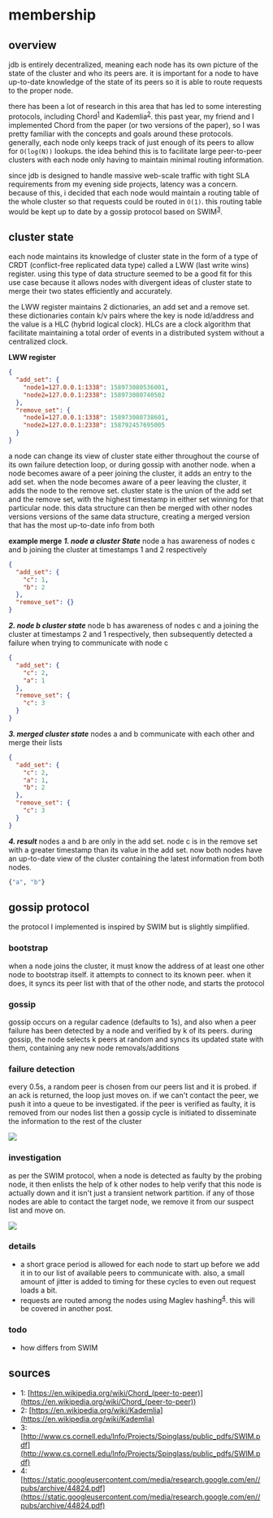 # membership
## overview
jdb is entirely decentralized, meaning each node has its own picture of the state of the cluster and who its peers are. it is important for a node to have up-to-date knowledge of the state of its peers so it is able to route requests to the proper node.

there has been a lot of research in this area that has led to some interesting protocols, including Chord<sup>[1](#footnote-chord)</sup> and Kademlia<sup>[2](#footnote-kademlia)</sup>. this past year, my friend and I implemented Chord from the paper (or two versions of the paper), so I was pretty familiar with the concepts and goals around these protocols. generally, each node only keeps track of just enough of its peers to allow for `O(log(N))` lookups. the idea behind this is to facilitate large peer-to-peer clusters with each node only having to maintain minimal routing information.

since jdb is designed to handle massive web-scale traffic with tight SLA requirements from my evening side projects, latency was a concern. because of this, i decided that each node would maintain a routing table of the whole cluster so that requests could be routed in `O(1)`. this routing table would be kept up to date by a gossip protocol based on SWIM<sup>[3](#footnote-swim)</sup>.

## cluster state
each node maintains its knowledge of cluster state in the form of a type of CRDT (conflict-free replicated data type) called a LWW (last write wins) register. using this type of data structure seemed to be a good fit for this use case because it allows nodes with divergent ideas of cluster state to merge their two states efficiently and accurately.

the LWW register maintains 2 dictionaries, an add set and a remove set. these dictionaries contain k/v pairs where the key is node id/address and the value is a HLC (hybrid logical clock). HLCs are a clock algorithm that facilitate maintaining a total order of events in a distributed system without a centralized clock.

**LWW register**
```json
{
  "add_set": {
    "node1=127.0.0.1:1338": 158973080536001,
    "node2=127.0.0.1:2338": 158973080740502
  },
  "remove_set": {
    "node1=127.0.0.1:1338": 158973080738601,
    "node2=127.0.0.1:2338": 158792457695005
  }
}
```

a node can change its view of cluster state either throughout the course of its own failure detection loop, or during gossip with another node. when a node becomes aware of a peer joining the cluster, it adds an entry to the add set. when the node becomes aware of a peer leaving the cluster, it adds the node to the remove set. cluster state is the union of the add set and the remove set, with the highest timestamp in either set winning for that particular node. this data structure can then be merged with other nodes versions versions of the same data structure, creating a merged version that has the most up-to-date info from both

**example merge**
***1. node a cluster State***
node a has awareness of nodes c and b joining the cluster at timestamps 1 and 2 respectively
```json
{
  "add_set": {
    "c": 1,
    "b": 2
  },
  "remove_set": {}
}
```
***2. node b cluster state***
node b has awareness of nodes c and a joining the cluster at timestamps 2 and 1 respectively, then subsequently detected a failure when trying to communicate with node c
```json
{
  "add_set": {
    "c": 2,
    "a": 1
  },
  "remove_set": {
    "c": 3
  }
}
```
***3. merged cluster state***
nodes a and b communicate with each other and merge their lists
```json
{
  "add_set": {
    "c": 2,
    "a": 1,
    "b": 2
  },
  "remove_set": {
    "c": 3
  }
}
```

***4. result***
nodes a and b are only in the add set. node c is in the remove set with a greater timestamp than its value in the add set. now both nodes have an up-to-date view of the cluster containing the latest information from both nodes.
```python
{"a", "b"}
```

## gossip protocol
the protocol I implemented is inspired by SWIM but is slightly simplified.
### bootstrap
when a node joins the cluster, it must know the address of at least one other node to bootstrap itself. it attempts to connect to its known peer. when it does, it syncs its peer list with that of the other node, and starts the protocol
### gossip
gossip occurs on a regular cadence (defaults to 1s), and also when a peer failure has been detected by a node and verified by k of its peers. during gossip, the node selects k peers at random and syncs its updated state with them, containing any new node removals/additions
### failure detection
every 0.5s, a random peer is chosen from our peers list and it is probed. if an ack is returned, the loop just moves on. if we can't contact the peer, we push it into a queue to be investigated. if the peer is verified as faulty, it is removed from our nodes list then a gossip cycle is initiated to disseminate the information to the rest of the cluster

[![](https://mermaid.ink/img/eyJjb2RlIjoic2VxdWVuY2VEaWFncmFtXG5cdHBhcnRpY2lwYW50IG5vZGUxXG5cdHBhcnRpY2lwYW50IG5vZGUyXG5cdHBhcnRpY2lwYW50IG5vZGUzXG5cdGF1dG9udW1iZXJcblx0bm9kZTItPj5ub2RlMTogc3RhdGUgc3luY1xuXHRub2RlMS0tPj5ub2RlMjogY2x1c3RlciBzdGF0ZVxuXHRub2RlMy0-Pm5vZGUyOiBzdGF0ZSBzeW5jXG5cdG5vZGUyLS0-Pm5vZGUzOiBjbHVzdGVyIHN0YXRlXG5cdGxvb3AgZmFpbHVyZSBkZXRlY3Rpb24gbG9vcCAoMC41cylcblx0XHRub2RlMS0-Pm5vZGUyOiBwaW5nXG5cdFx0bm9kZTItLT4-bm9kZTE6IGFja1xuXHRcdG5vZGUyLT4-bm9kZTE6IHBpbmdcblx0XHRub2RlMS0tPj5ub2RlMjogYWNrXG5cdFx0bm9kZTItPj5ub2RlMzogcGluZ1xuXHRcdG5vZGUzLS0-Pm5vZGUyOiBhY2tcblx0XHRub2RlMy0-Pm5vZGUyOiBwaW5nXG5cdFx0bm9kZTItLT4-bm9kZTM6IGFja1xuXHRcdG5vZGUzLT4-bm9kZTE6IHBpbmdcblx0XHRub2RlMS0tPj5ub2RlMzogYWNrXG5cdFx0bm9kZTEtPj5ub2RlMzogcGluZ1xuXHRcdG5vZGUzLS0-Pm5vZGUxOiBhY2tcblx0ZW5kIiwibWVybWFpZCI6eyJ0aGVtZSI6ImRlZmF1bHQifSwidXBkYXRlRWRpdG9yIjpmYWxzZX0)](https://mermaid-js.github.io/mermaid-live-editor/#/edit/eyJjb2RlIjoic2VxdWVuY2VEaWFncmFtXG5cdHBhcnRpY2lwYW50IG5vZGUxXG5cdHBhcnRpY2lwYW50IG5vZGUyXG5cdHBhcnRpY2lwYW50IG5vZGUzXG5cdGF1dG9udW1iZXJcblx0bm9kZTItPj5ub2RlMTogc3RhdGUgc3luY1xuXHRub2RlMS0tPj5ub2RlMjogY2x1c3RlciBzdGF0ZVxuXHRub2RlMy0-Pm5vZGUyOiBzdGF0ZSBzeW5jXG5cdG5vZGUyLS0-Pm5vZGUzOiBjbHVzdGVyIHN0YXRlXG5cdGxvb3AgZmFpbHVyZSBkZXRlY3Rpb24gbG9vcCAoMC41cylcblx0XHRub2RlMS0-Pm5vZGUyOiBwaW5nXG5cdFx0bm9kZTItLT4-bm9kZTE6IGFja1xuXHRcdG5vZGUyLT4-bm9kZTE6IHBpbmdcblx0XHRub2RlMS0tPj5ub2RlMjogYWNrXG5cdFx0bm9kZTItPj5ub2RlMzogcGluZ1xuXHRcdG5vZGUzLS0-Pm5vZGUyOiBhY2tcblx0XHRub2RlMy0-Pm5vZGUyOiBwaW5nXG5cdFx0bm9kZTItLT4-bm9kZTM6IGFja1xuXHRcdG5vZGUzLT4-bm9kZTE6IHBpbmdcblx0XHRub2RlMS0tPj5ub2RlMzogYWNrXG5cdFx0bm9kZTEtPj5ub2RlMzogcGluZ1xuXHRcdG5vZGUzLS0-Pm5vZGUxOiBhY2tcblx0ZW5kIiwibWVybWFpZCI6eyJ0aGVtZSI6ImRlZmF1bHQifSwidXBkYXRlRWRpdG9yIjpmYWxzZX0)
### investigation
as per the SWIM protocol, when a node is detected as faulty by the probing node, it then enlists the help of k other nodes to help verify that this node is actually down and it isn't just a transient network partition. if any of those nodes are able to contact the target node, we remove it from our suspect list and move on.

[![](https://mermaid.ink/img/eyJjb2RlIjoic2VxdWVuY2VEaWFncmFtXG5cdHBhcnRpY2lwYW50IG5vZGUxXG5cdHBhcnRpY2lwYW50IG5vZGUyXG5cdHBhcnRpY2lwYW50IG5vZGUzXG5cdHBhcnRpY2lwYW50IG5vZGU0XG5cdHBhcnRpY2lwYW50IG5vZGU1XG5cdGF1dG9udW1iZXJcblx0cmVjdCByZ2JhKDI1NSwwLDApXG5cdFx0bm9kZTEtPj5ub2RlMjogcGluZ1xuXHRlbmRcblx0cGFyIGludmVzdGlnYXRlIG5vZGUyXG5cdFx0bm9kZTEtPj5ub2RlMzogcGluZyByZXEgKG5vZGUyKVxuXHRcdG5vZGUxLT4-bm9kZTQ6IHBpbmcgcmVxIChub2RlMilcblx0XHRub2RlMS0-Pm5vZGU1OiBwaW5nIHJlcSAobm9kZTIpXG5cdGVuZFxuXHRwYXIgaW52ZXN0aWdhdGluZyBub2RlMlxuXHRcdHJlY3QgcmdiYSgyNTUsMCwwKVxuXHRcdFx0bm9kZTMtPj5ub2RlMjogcGluZ1xuXHRcdFx0bm9kZTQtPj5ub2RlMjogcGluZ1xuXHRcdFx0bm9kZTUtPj5ub2RlMjogcGluZ1xuXHRcdGVuZFxuXHRlbmRcblx0cGFyIG5vZGUyIGZhaWx1cmUgY29uZmlybWVkXG5cdFx0bm9kZTMtLT4-bm9kZTE6IGZhaWx1cmUgY29uZmlybWVkIChub2RlMilcblx0XHRub2RlNC0tPj5ub2RlMTogZmFpbHVyZSBjb25maXJtZWQgKG5vZGUyKVxuXHRcdG5vZGU1LS0-Pm5vZGUxOiBmYWlsdXJlIGNvbmZpcm1lZCAobm9kZTIpXG5cdGVuZFxuXHRub2RlMS0-Pm5vZGU0OiBnb3NzaXAgKHJhbmRvbSBwZWVyKSIsIm1lcm1haWQiOnsidGhlbWUiOiJkZWZhdWx0In0sInVwZGF0ZUVkaXRvciI6ZmFsc2V9)](https://mermaid-js.github.io/mermaid-live-editor/#/edit/eyJjb2RlIjoic2VxdWVuY2VEaWFncmFtXG5cdHBhcnRpY2lwYW50IG5vZGUxXG5cdHBhcnRpY2lwYW50IG5vZGUyXG5cdHBhcnRpY2lwYW50IG5vZGUzXG5cdHBhcnRpY2lwYW50IG5vZGU0XG5cdHBhcnRpY2lwYW50IG5vZGU1XG5cdGF1dG9udW1iZXJcblx0cmVjdCByZ2JhKDI1NSwwLDApXG5cdFx0bm9kZTEtPj5ub2RlMjogcGluZ1xuXHRlbmRcblx0cGFyIGludmVzdGlnYXRlIG5vZGUyXG5cdFx0bm9kZTEtPj5ub2RlMzogcGluZyByZXEgKG5vZGUyKVxuXHRcdG5vZGUxLT4-bm9kZTQ6IHBpbmcgcmVxIChub2RlMilcblx0XHRub2RlMS0-Pm5vZGU1OiBwaW5nIHJlcSAobm9kZTIpXG5cdGVuZFxuXHRwYXIgaW52ZXN0aWdhdGluZyBub2RlMlxuXHRcdHJlY3QgcmdiYSgyNTUsMCwwKVxuXHRcdFx0bm9kZTMtPj5ub2RlMjogcGluZ1xuXHRcdFx0bm9kZTQtPj5ub2RlMjogcGluZ1xuXHRcdFx0bm9kZTUtPj5ub2RlMjogcGluZ1xuXHRcdGVuZFxuXHRlbmRcblx0cGFyIG5vZGUyIGZhaWx1cmUgY29uZmlybWVkXG5cdFx0bm9kZTMtLT4-bm9kZTE6IGZhaWx1cmUgY29uZmlybWVkIChub2RlMilcblx0XHRub2RlNC0tPj5ub2RlMTogZmFpbHVyZSBjb25maXJtZWQgKG5vZGUyKVxuXHRcdG5vZGU1LS0-Pm5vZGUxOiBmYWlsdXJlIGNvbmZpcm1lZCAobm9kZTIpXG5cdGVuZFxuXHRub2RlMS0-Pm5vZGU0OiBnb3NzaXAgKHJhbmRvbSBwZWVyKSIsIm1lcm1haWQiOnsidGhlbWUiOiJkZWZhdWx0In0sInVwZGF0ZUVkaXRvciI6ZmFsc2V9)
### details
- a short grace period is allowed for each node to start up before we add it in to our list of available peers to communicate with. also, a small amount of jitter is added to timing for these cycles to even out request loads a bit.
- requests are routed among the nodes using Maglev hashing<sup>[4](#footnote-maglev)</sup>. this will be covered in another post.

### todo
- how differs from SWIM

## sources
- <a name="footnote-chord">1</a>: [https://en.wikipedia.org/wiki/Chord_(peer-to-peer)](https://en.wikipedia.org/wiki/Chord_(peer-to-peer))
- <a name="footnote-kademlia">2</a>: [https://en.wikipedia.org/wiki/Kademlia](https://en.wikipedia.org/wiki/Kademlia)
- <a name="footnote-swim">3</a>: [http://www.cs.cornell.edu/Info/Projects/Spinglass/public_pdfs/SWIM.pdf](http://www.cs.cornell.edu/Info/Projects/Spinglass/public_pdfs/SWIM.pdf)
- <a name="footnote-maglev">4</a>: [https://static.googleusercontent.com/media/research.google.com/en//pubs/archive/44824.pdf](https://static.googleusercontent.com/media/research.google.com/en//pubs/archive/44824.pdf)
